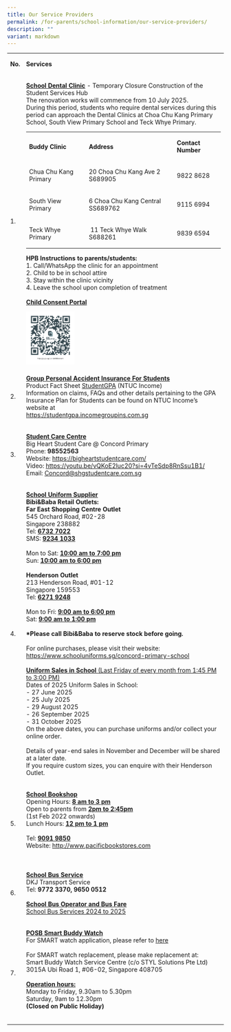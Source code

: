 ```yaml
---
title: Our Service Providers
permalink: /for-parents/school-information/our-service-providers/
description: ""
variant: markdown
---
```

<table style="minWidth: 50px">
<colgroup>
<col>
<col>
</colgroup>
<tbody>
<tr>
<td rowspan="1" colspan="1">
<p><strong>No.</strong>
</p>
</td>
<td rowspan="1" colspan="1">
<p><strong>Services</strong>
</p>
</td>
</tr>
<tr>
<td rowspan="1" colspan="1">
<p>1.</p>
</td>
<td rowspan="1" colspan="1">
<p><strong><u>School Dental Clinic</u></strong> - Temporary Closure Construction of the Student Services Hub
<br>The renovation works will commence from 10 July 2025. 
<br>During this period, students who require dental services during this period can approach the Dental Clinics at Choa Chu Kang Primary School, South View Primary School and Teck Whye Primary.
	<br>
<table style="minWidth: 75px">
<colgroup>
<col>
<col>
<col>
</colgroup>
<tbody>
<tr>
<td rowspan="1" colspan="1">
<p><strong>Buddy Clinic</strong>
</p>
</td>
<td rowspan="1" colspan="1">
<p><strong>Address</strong>
</p>
</td>
<td rowspan="1" colspan="1">
<p><strong>Contact Number</strong>
</p>
</td>
</tr>
<tr>
<td rowspan="1" colspan="1">
<p>Chua Chu Kang Primary</p>
</td>
<td rowspan="1" colspan="1">
<p>20 Choa Chu Kang Ave 2 S689905</p>
</td>
<td rowspan="1" colspan="1">
<p>9822 8628</p>
</td>
</tr>
<tr>
<td rowspan="1" colspan="1">
<p>South View Primary</p>
</td>
<td rowspan="1" colspan="1">
<p>6 Choa Chu Kang Central SS689762</p>
</td>
<td rowspan="1" colspan="1">
<p>9115 6994</p>
</td>
</tr>
<tr>
<td rowspan="1" colspan="1">
<p>Teck Whye Primary</p>
</td>
<td rowspan="1" colspan="1">
<p>&nbsp;11 Teck Whye Walk S688261</p>
</td>
<td rowspan="1" colspan="1">
<p>9839 6594</p>
</td>
</tr>
</tbody>
</table>
</p><p><strong>HPB Instructions to parents/students:</strong>
<br>1. Call/WhatsApp the clinic for an appointment
<br>2. Child to be in school attire
<br>3. Stay within the clinic vicinity
<br>4. Leave the school upon completion of treatment
<br>
<br><strong><u>Child Consent Portal</u></strong>
</p>
<div class="isomer-image-wrapper">
<img style="width:25%" height="auto" width="100%" src="/images/DentalQRCode.png">
</div>
</td>
</tr>
<tr>
<td rowspan="1" colspan="1">
<p>2.</p>
</td>
<td rowspan="1" colspan="1">
<p><strong><u>Group Personal Accident Insurance For Students</u></strong>
<br>Product Fact Sheet <a href="/files/Product_Fact_Sheet__Year_2025_.pdf" rel="noopener noreferrer" target="_blank">StudentGPA</a> (NTUC
Income)
<br>Information on claims, FAQs and other details pertaining to the GPA Insurance
Plan for Students can be found on NTUC Income’s website at
<br><a href="https://studentgpa.incomegroupins.com.sg" rel="noopener noreferrer" target="_blank">https://studentgpa.incomegroupins.com.sg</a>
</p>
</td>
</tr>
<tr>
<td rowspan="1" colspan="1">
<p>3.</p>
</td>
<td rowspan="1" colspan="1">
<p><strong><u>Student Care Centre<br></u></strong>
Big Heart Student Care @ Concord Primary
<br>Phone: <strong>98552563</strong>
<br>Website: <a href="https://bigheartstudentcare.com/" rel="noopener noreferrer" target="_blank">https://bigheartstudentcare.com/</a>
	<br>Video: <a href="https://bigheartstudentcare.com/" rel="noopener noreferrer" target="_blank">https://youtu.be/vQKoE2luc20?si=4vTeSdp8RnSsu1B1/</a>
<br>Email: <a href="mailto:Concord@shgstudentcare.com.sg" rel="noopener noreferrer" target="_blank">Concord@shgstudentcare.com.sg</a>
</p>
</td>
</tr>
<tr>
<td rowspan="1" colspan="1">
<p>4.</p>
</td>
<td rowspan="1" colspan="1">
<p><strong><u>School Uniform Supplier</u></strong>
<br><strong>Bibi&amp;Baba Retail Outlets:</strong>
<br><strong>Far East Shopping Centre Outlet</strong>
<br>545 Orchard Road, #02-28
<br>Singapore 238882
<br>Tel: <strong><u>6732 7022</u></strong>
<br>SMS: <strong><u>9234 1033</u></strong>
<br>
<br>Mon to Sat: <strong><u>10:00 am to 7:00 pm</u></strong>
<br>Sun: <strong><u>10:00 am to 6:00 pm</u></strong>
<br>
<br><strong>Henderson Outlet</strong>
<br>213 Henderson Road, #01-12
<br>Singapore 159553
<br>Tel: <strong><u>6271 9248</u></strong>
<br>
<br>Mon to Fri: <strong><u>9:00 am to 6:00 pm</u></strong>
<br>Sat: <strong><u>9:00 am to 1:00 pm</u></strong>
<br>
<br><strong>*Please call Bibi&amp;Baba to reserve stock before going.</strong>
<br>
<br>For online purchases, please visit their website:<a href="https://www.schooluniforms.sg/concord-primary-school" rel="noopener noreferrer" target="_blank"> https://www.schooluniforms.sg/concord-primary-school</a>
<br>
<br>
<u><strong>Uniform Sales in School </strong>(Last Friday of every month from 1:45 PM to 3:00 PM)</u>
<br>Dates of 2025 Uniform Sales in School:
<br>- 27 June 2025
<br>- 25 July 2025
<br>- 29 August 2025
<br>- 26 September 2025
<br>- 31 October 2025
<br>On the above dates, you can purchase uniforms and/or collect your online order.
<br><br>Details of year-end sales in November and December will be shared at a later date.
<br>If you require custom sizes, you can enquire with their Henderson Outlet.
<br>
</p>
</td>
</tr>
<tr>
<td rowspan="1" colspan="1">
<p>5.</p>
</td>
<td rowspan="1" colspan="1">
<p><strong><u>School Bookshop</u></strong>
<br>Opening Hours: <strong><u>8 am to 3 pm</u></strong>
<br>Open to parents from <strong><u>2pm to 2:45pm</u></strong>
<br>(1st Feb 2022 onwards)
<br>Lunch Hours: <strong><u>12 pm to 1 pm</u></strong>
<br>
<br>Tel: <strong><u>9091 9850</u></strong>
<br>Website: <a href="http://www.pacificbookstores.com/" rel="noopener noreferrer" target="_blank">http://www.pacificbookstores.com</a>
<br>
<br>
</p>
</td>
</tr>
<tr>
<td rowspan="1" colspan="1">
<p>6.</p>
</td>
<td rowspan="1" colspan="1">
<p><strong><u>School Bus Service </u></strong>
<br>DKJ Transport Service
<br>Tel: <strong>9772 3370, 9650 0512</strong>
<br>
<br><strong><u>School Bus Operator and Bus Fare</u></strong>
<br><a href="/files/school%20bus%20operator%20and%20bus%20fare_cps_2024v2.pdf" rel="noopener noreferrer" target="_blank">School Bus Services 2024 to 2025</a>
</p>
</td>
</tr>
<tr>
<td rowspan="1" colspan="1">
<p>7.</p>
</td>
<td rowspan="1" colspan="1">
<p><strong><u>POSB Smart Buddy Watch</u></strong>
<br>For SMART watch application, please refer to <a href="/files/Smart_Buddy_Registration_Letter.pdf" rel="noopener noreferrer" target="_blank">here</a>
<br>
<br>For SMART watch replacement, please make replacement at:
<br>Smart Buddy Watch Service Centre (c/o STYL Solutions Pte Ltd)
<br>3015A Ubi Road 1, #06-02, Singapore 408705
<br>
<br><strong><u>Operation hours:</u></strong>
<br>Monday to Friday, 9.30am to 5.30pm
<br>Saturday, 9am to 12.30pm
<br><strong>(Closed on Public Holiday)</strong>
<br>
<br>
</p>
</td>
</tr>
</tbody>
</table>
<p></p>